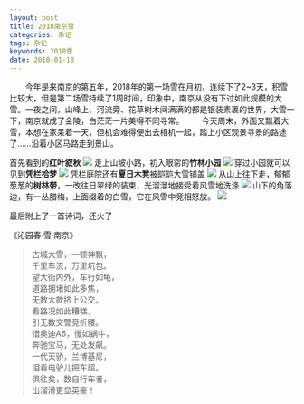 ```yaml
---
layout: post
title: 2018南京雪
categories: 杂记
tags: 杂记
keywords: 2018雪
date: 2018-01-18 
---
```


&emsp;&emsp;今年是来南京的第五年，2018年的第一场雪在月初，连续下了2~3天，积雪比较大，但是第二场雪持续了1周时间，印象中，南京从没有下过如此规模的大雪。一夜之间，山峰上、河流旁、花草树木间满满的都是银装素裹的世界，大雪一下，南京就成了金陵，白茫茫一片美得不同寻常。
&emsp;&emsp;今天周末，外面又飘着大雪，本想在家呆着一天，但机会难得便出去相机一起，踏上小区观景寻景的路途了……沿着小区马路走到景山。

首先看到的**红叶叙秋**
![][logo2]
走上山坡小路，初入眼帘的**竹林小园**
![][logo6]
穿过小园就可以见到**凭栏拾梦**
![][logo3]
凭栏庭院还有**夏日木凳**被皑皑大雪铺盖
![][logo4]
从山上往下走，郁郁葱葱的**树林带**，一改往日翠绿的装束，光溜溜地接受着风雪地洗涤
![][logo5]
山下的角落边，有一丛腊梅，上面缀着的白雪，它在风雪中竞相怒放。
![][logo]


最后附上了一首诗词，还火了

《沁园春·雪·南京》
>古城大雪，一顿神飘，  
>千里车流，万里坑包。  
>望大街内外，车行如龟，    
>道路拥堵如此多焦，  
>无数大款挤上公交。  
>看路况如此糟糕，  
>引无数交警竞折腰。   
>惜奥迪A6，慢如蜗牛，    
>奔驰宝马，无处发飙。  
>一代天骄，兰博基尼，  
>泪看电驴儿把车超。   
>俱往矣，数自行车者，  
>出溜滑更显英豪！  










[logo]:{{site.baseurl}}/assets/img/Life/Snow/Plum.jpg  
[logo2]:{{site.baseurl}}/assets/img/Life/Snow/Maple.jpg  
[logo3]:{{site.baseurl}}/assets/img/Life/Snow/courtyard.jpg  
[logo4]:{{site.baseurl}}/assets/img/Life/Snow/bench.jpg  
[logo5]:{{site.baseurl}}/assets/img/Life/Snow/tree.jpg  
[logo6]:{{site.baseurl}}/assets/img/Life/Snow/park.jpg  

